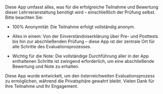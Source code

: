 Diese App umfasst alles, was für die erfolgreiche Teilnahme und Bewertung dieser Lehrveranstaltung benötigt wird – einschließlich der Prüfung selbst. Bitte beachten Sie:

-  100% Anonymität: Die Teilnahme erfolgt vollständig anonym.

-  Alles in einem: Von der Einverständniserklärung über Pre- und Posttests bis hin zur abschließenden Prüfung – diese App ist der zentrale Ort für alle Schritte des Evaluationsprozesses.

-  Wichtig für die Note: Die vollständige Durchführung aller in der App enthaltenen Schritte ist zwingend erforderlich, um eine abschließende Bewertung und Note zu erhalten.

Diese App wurde entwickelt, um den österreichweiten Evaluationsprozess zu ermöglichen, während die Privatsphäre gewahrt bleibt. Vielen Dank für Ihre Teilnahme und Ihr Engagement.
